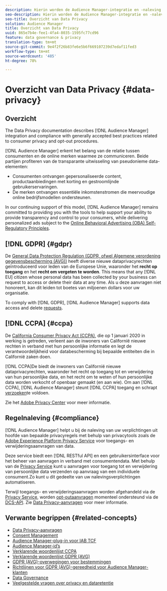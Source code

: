 ```yaml
---
description: Hierin worden de Audience Manager-integratie en -naleving beschreven met algemeen aanvaarde best practices in verband met de privacy van de consument en opt-outprocedures.
seo-description: Hierin worden de Audience Manager-integratie en -naleving beschreven met algemeen aanvaarde best practices in verband met de privacy van de consument en opt-outprocedures.
seo-title: Overzicht van Data Privacy
solution: Audience Manager
title: Overzicht van Data Privacy
uuid: 865e7b4e-fee1-4fa4-8035-1595fc77cd96
feature: data governance & privacy
translation-type: tm+mt
source-git-commit: 9e4f2f26b83fe6e5b6f669107239d7edaf11fed3
workflow-type: tm+mt
source-wordcount: '485'
ht-degree: 78%

---
```



# Overzicht van Data Privacy {#data-privacy}

## Overzicht

The Data Privacy documentation describes [!DNL Audience Manager] integration and compliance with generally accepted best practices related to consumer privacy and opt-out procedures.

[!DNL Audience Manager] erkent het belang van de relatie tussen consumenten en de online merken waarmee ze communiceren. Beide partijen profiteren van de transparante uitwisseling van pseudonieme data-elementen:

* Consumenten ontvangen gepersonaliseerde content, productaanbiedingen met korting en gestroomlijnde gebruikerservaringen.
* De merken ontvangen essentiële inkomstenstromen die meervoudige online bedrijfsmodellen ondersteunen.

In our continuing support of this model, [!DNL Audience Manager] remains committed to providing you with the tools to help support your ability to provide  transparency and control to your consumers, while delivering personalized ads subject to the [Online Behavioral Advertising (OBA) Self-Regulatory Principles](https://www.iab.com/news/self-regulatory-principles-for-online-behavioral-advertising/).

## [!DNL GDPR] {#gdpr}

De [General Data Protection Regulation (GDPR, ofwel Algemene verordening gegevensbescherming (AVG))](https://eugdpr.org/) heeft diverse nieuwe dataprivacyrechten geïntroduceerd voor leden van de Europese Unie, waaronder het **recht op toegang** en het **recht om vergeten te worden**. This means that any [!DNL EU] citizen whose personal data has been collected by your business can request to access or delete their data at any time. Als u deze aanvragen niet honoreert, kan dit leiden tot boetes van miljoenen dollars voor uw organisatie.

To comply with [!DNL GDPR], [!DNL Audience Manager] supports data access and delete [requests](data-privacy-requests.md).

## [!DNL CCPA] {#ccpa}

De [California Consumer Privacy Act (CCPA)](https://www.caprivacy.org/about), die op 1 januari 2020 in werking is getreden, verleent aan de inwoners van Californië nieuwe rechten in verband met hun persoonlijke informatie en legt de verantwoordelijkheid voor databescherming bij bepaalde entiteiten die in Californië zaken doen.

[!DNL CCPA]De biedt de inwoners van Californië nieuwe dataprivacyrechten, waaronder het recht op toegang tot en verwijdering van hun persoonlijke data, en het recht om te weten of hun persoonlijke data worden verkocht of openbaar gemaakt (en aan wie). Om aan [!DNL CCPA], [!DNL Audience Manager] steunt [!DNL CCPA] toegang en schrapt [verzoeken](data-privacy-requests.md)te voldoen.

Zie het [Adobe Privacy Center](https://www.adobe.com/nl/privacy/opt-out.html) voor meer informatie.

## Regelnaleving {#compliance}

[!DNL Audience Manager] helpt u bij de naleving van uw verplichtingen uit hoofde van bepaalde privacyregels met behulp van privacytools zoals de [Adobe Experience Platform Privacy Service](https://docs.adobe.com/content/help/nl-NL/experience-platform/privacy/home.html) voor toegangs- en verwijderingsaanvragen van data.

Deze service biedt een [!DNL RESTful API] en een gebruikersinterface voor het beheer van aanvragen in verband met consumentendata. Met behulp van de [Privacy Service](https://docs.adobe.com/content/help/nl-NL/experience-platform/privacy/home.html) kunt u aanvragen voor toegang tot en verwijdering van persoonlijke data verzenden op aanvraag van een individuele consument.Zo kunt u dit gedeelte van uw nalevingsverplichtingen automatiseren.

Terwijl toegangs- en verwijderingsaanvragen worden afgehandeld via de [Privacy Service](https://docs.adobe.com/content/help/nl-NL/experience-platform/privacy/home.html), worden [opt-outaanvragen](data-privacy-requests.md#opt-out-requests) momenteel ondersteund via de [DCS-API](../../api/dcs-intro/dcs-api-reference/dcs-api-reference-overview.md). Zie [Data Privacy-aanvragen](data-privacy-requests.md) voor meer informatie.

## Verwante begrippen {#related-concepts}

* [Data Privacy-aanvragen](data-privacy-requests.md)
* [Consent Management](data-privacy-consent.md)
* [Audience Manager-plug-in voor IAB TCF](aam-iab-plugin.md)
* [Audience Manager-id’s](data-privacy-ids.md)
* [Verklarende woordenlijst CCPA](aam-ccpa-glossary.md)
* [Verklarende woordenlijst GDPR (AVG)](aam-gdpr-glossary.md)
* [GDPR (AVG)-overwegingen voor bestemmingen](aam-gdpr-partners.md)
* [Richtlijnen voor GDPR (AVG)-gereedheid voor Audience Manager-klanten](aam-gdpr-readiness.md)
* [Data Governance](data-governance.md)
* [Veelgestelde vragen over privacy en dataretentie](../../faq/faq-privacy.md)